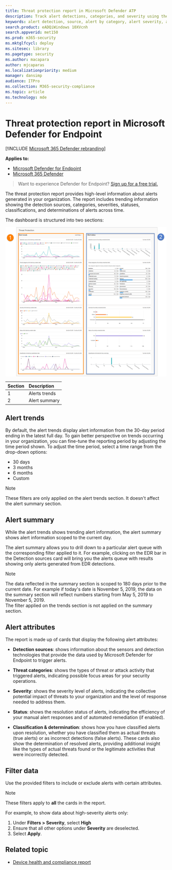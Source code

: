 ```yaml
---
title: Threat protection report in Microsoft Defender ATP
description: Track alert detections, categories, and severity using the threat protection report
keywords: alert detection, source, alert by category, alert severity, alert classification, determination
search.product: eADQiWindows 10XVcnh
search.appverid: met150
ms.prod: m365-security
ms.mktglfcycl: deploy
ms.sitesec: library
ms.pagetype: security
ms.author: macapara
author: mjcaparas
ms.localizationpriority: medium
manager: dansimp
audience: ITPro
ms.collection: M365-security-compliance
ms.topic: article
ms.technology: mde
---
```


# Threat protection report in Microsoft Defender for Endpoint

[!INCLUDE [Microsoft 365 Defender rebranding](../../includes/microsoft-defender.md)]


**Applies to:**
- [Microsoft Defender for Endpoint](https://go.microsoft.com/fwlink/?linkid=2154037)
- [Microsoft 365 Defender](https://go.microsoft.com/fwlink/?linkid=2118804)


> Want to experience Defender for Endpoint? [Sign up for a free trial.](https://www.microsoft.com/microsoft-365/windows/microsoft-defender-atp?ocid=docs-wdatp-pullalerts-abovefoldlink) 

The threat protection report provides high-level information about alerts generated in your organization. The report includes trending information showing the detection sources, categories, severities, statuses, classifications, and determinations of alerts across time.

The dashboard is structured into two sections:

![Image of the threat protection report](images/threat-protection-reports.png)

Section | Description 
:---|:---
1 | Alerts trends
2 | Alert summary

## Alert trends
By default, the alert trends display alert information from the 30-day period ending in the latest full day. To gain better perspective on trends occurring in your organization, you can fine-tune the reporting period by adjusting the time period shown. To adjust the time period, select a time range from the drop-down options:

- 30 days
- 3 months
- 6 months
- Custom

>[!NOTE]
>These filters are only applied on the alert trends section. It doesn't affect the alert summary section.


## Alert summary
While the alert trends shows trending alert information, the alert summary shows alert information scoped to the current day.

 The alert summary allows you to drill down to a particular alert queue with the corresponding filter applied to it. For example, clicking on the EDR bar in the Detection sources card will bring you the alerts queue with results showing only alerts generated from EDR detections. 

>[!NOTE]
>The data reflected in the summary section is scoped to 180 days prior to the current date. For example if today's date is November 5, 2019, the data on the summary section will reflect numbers starting from May 5, 2019 to November 5, 2019.<br>
> The filter applied on the trends section is not applied on the summary section. 

## Alert attributes
The report is made up of cards that display the following alert attributes:

- **Detection sources**: shows information about the sensors and detection technologies that provide the data used by Microsoft Defender for Endpoint to trigger alerts.

- **Threat categories**: shows the types of threat or attack activity that triggered alerts, indicating possible focus areas for your security operations.

- **Severity**: shows the severity level of alerts, indicating the collective potential impact of threats to your organization and the level of response needed to address them.

- **Status**: shows the resolution status of alerts, indicating the efficiency of your manual alert responses and of automated remediation (if enabled). 

- **Classification & determination**: shows how you have classified alerts upon resolution, whether you have classified them as actual threats (true alerts) or as incorrect detections (false alerts). These cards also show the determination of resolved alerts, providing additional insight like the types of actual threats found or the legitimate activities that were incorrectly detected.


 

## Filter data

Use the provided filters to include or exclude alerts with certain attributes.

>[!NOTE]
>These filters apply to **all** the cards in the report.

For example, to show data about high-severity alerts only:

1. Under **Filters > Severity**, select **High**
2. Ensure that all other options under **Severity** are deselected.
3. Select **Apply**. 

## Related topic
- [Device health and compliance report](machine-reports.md)
